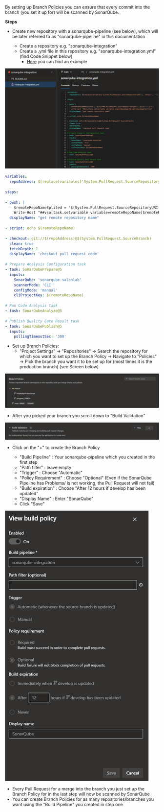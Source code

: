 By setting up Branch Policies you can ensure that every commit into the branch (you set it up for) will be scanned by SonarQube.

**Steps**

- Create new repository with a sonarqube-pipeline (see below), which will be later referred to as "sonarqube-pipeline" in this documentation

  - Create a repository e.g. "sonarqube-integration"
  - Create a .yml file in this repository e.g. "sonarqube-integration.yml" (find Code Snippet below)
    - [Here](https://dev.azure.com/henkeldx/SalonLab/_git/sonarqube-integration?path=/sonarqube-integration.yml) you can find an example

![OVERVIEW](../../../images/sqbranch1.png)

```yml
variables:
  repoAddress: $[replace(variables['System.PullRequest.SourceRepositoryURI'], 'https:', '')]

steps:

- pwsh: |
    $remoteRepoNameSplited = '$(System.PullRequest.SourceRepositoryURI)'.split("/")[-1]
    Write-Host "##vso[task.setvariable variable=remoteRepoName]$remoteRepoNameSplited"
  displayName: "get remote repository name"

- script: echo $(remoteRepoName)

- checkout: git://$(repoAddress)@$(System.PullRequest.SourceBranch)
  clean: true
  fetchDepth: 1
  displayName: 'checkout pull request code'

# Prepare Analysis Configuration task
- task: SonarQubePrepare@5
  inputs:
    SonarQube: 'sonarqube-salonlab'
    scannerMode: 'CLI'
    configMode: 'manual'
    cliProjectKey: $(remoteRepoName)

# Run Code Analysis task
- task: SonarQubeAnalyze@5

# Publish Quality Gate Result task
- task: SonarQubePublish@5
  inputs:
    pollingTimeoutSec: '300'
```


- Set up Branch Policies:
  - "Project Settings" -> "Repositories" -> Search the repository for which you want to set up the Branch Policy -> Navigate to "Policies" -> Pick the branch you want it to be set up for (most times it is the production branch) (see Screen below)

![SETTING](../../../images/sqbranch2.png)

- After you picked your branch you scroll down to "Build Validation"

![SETTING2](../../../images/sqbranch3.png)

- Click on the "+" to create the Branch Policy

  - "Build Pipeline" : Your sonarqube-pipeline which you created in the first step
  - "Path filter" : leave empty
  - "Trigger" : Choose "Automatic"
  - "Policy Requirement" : Choose "Optional" (Even if the SonarQube Pipeline has Problems/ is not working, the Pull Request will not fail)
  - "Build expiration" : Choose "After 12 hours if develop has been updated"
  - "Display Name" : Enter "SonarQube"
  - Click "Save"

![FINAL](../../../images/sqbranch4.png)

- Every Pull Request for a merge into the branch you just set up the Branch Policy for in the last step will now be scanned by SonarQube
- You can create Branch Policies for as many repositories/branches you want using the "Build Pipeline" you created in step one
